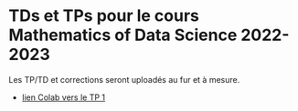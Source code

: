# TDs et TPs pour le cours Mathematics of Data Science 2022-2023

Les TP/TD et corrections seront uploadés au fur et à mesure.

- [lien Colab vers le TP 1](https://colab.research.google.com/github/gjhuizing/tp_data_science/blob/main/tp1.ipynb)
